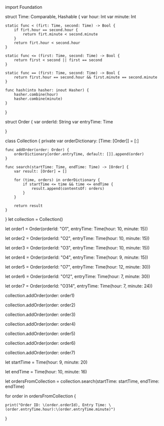 import Foundation



struct Time: Comparable, Hashable {
    var hour: Int
    var minute: Int
    
    static func < (firt: Time, second: Time) -> Bool {
        if firt.hour == second.hour {
            return firt.minute < second.minute
        }
        return firt.hour < second.hour
    }
    
    static func <= (first: Time, second: Time) -> Bool {
        return first < second || first == second
    }
    
    static func == (first: Time, second: Time) -> Bool {
        return first.hour == second.hour && first.minute == second.minute
    }
    
    func hash(into hasher: inout Hasher) {
        hasher.combine(hour)
        hasher.combine(minute)
    }
}

struct Order {
    var orderId: String
    var entryTime: Time
    
}

class Collection {
    private var orderDictionary: [Time: [Order]] = [:]
    
    func addOrder(order: Order) {
        orderDictionary[order.entryTime, default: []].append(order)
    }
    
    func search(startTime: Time, endTime: Time) -> [Order] {
        var result: [Order] = []
        
        for (time, orders) in orderDictionary {
            if startTime <= time && time <= endTime {
                result.append(contentsOf: orders)
            }
        }
        
        return result
    }
}
let collection = Collection()

let order1 = Order(orderId: "O1", entryTime: Time(hour: 10, minute: 15))


let order2 = Order(orderId: "O2", entryTime: Time(hour: 10, minute: 15))


let order3 = Order(orderId: "O3", entryTime: Time(hour: 10, minute: 15))

let order4 = Order(orderId: "O4", entryTime: Time(hour: 9, minute: 15))


let order5 = Order(orderId: "O7", entryTime: Time(hour: 12, minute: 30))


let order6 = Order(orderId: "O12", entryTime: Time(hour: 7, minute: 30))


let order7 = Order(orderId: "O314", entryTime: Time(hour: 7, minute: 24))


collection.addOrder(order: order1)


collection.addOrder(order: order2)


collection.addOrder(order: order3)


collection.addOrder(order: order4)


collection.addOrder(order: order5)


collection.addOrder(order: order6)


collection.addOrder(order: order7)

let startTime = Time(hour: 9, minute: 20)


let endTime = Time(hour: 10, minute: 16)

let ordersFromCollection = collection.search(startTime: startTime, endTime: endTime)

for order in ordersFromCollection {


    print("Order ID: \(order.orderId), Entry Time: \(order.entryTime.hour):\(order.entryTime.minute)")


}
